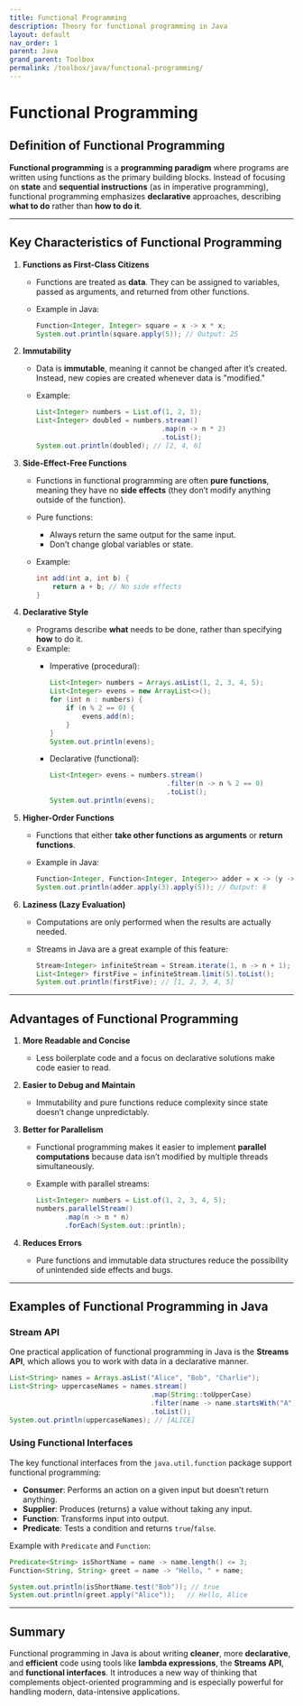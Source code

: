```yaml
---
title: Functional Programming
description: Theory for functional programming in Java
layout: default
nav_order: 1
parent: Java
grand_parent: Toolbox
permalink: /toolbox/java/functional-programming/
---
```


# Functional Programming

## **Definition of Functional Programming**

**Functional programming** is a **programming paradigm** where programs are written using functions as the primary building blocks. Instead of focusing on **state** and **sequential instructions** (as in imperative programming), functional programming emphasizes **declarative** approaches, describing **what to do** rather than **how to do it**.

---

## **Key Characteristics of Functional Programming**

1. **Functions as First-Class Citizens**

   - Functions are treated as **data**. They can be assigned to variables, passed as arguments, and returned from other functions.
   - Example in Java:

     ```java
     Function<Integer, Integer> square = x -> x * x;
     System.out.println(square.apply(5)); // Output: 25
     ```

2. **Immutability**

   - Data is **immutable**, meaning it cannot be changed after it’s created. Instead, new copies are created whenever data is "modified."
   - Example:

     ```java
     List<Integer> numbers = List.of(1, 2, 3);
     List<Integer> doubled = numbers.stream()
                                    .map(n -> n * 2)
                                    .toList();
     System.out.println(doubled); // [2, 4, 6]
     ```

3. **Side-Effect-Free Functions**

   - Functions in functional programming are often **pure functions**, meaning they have no **side effects** (they don’t modify anything outside of the function).
   - Pure functions:
     - Always return the same output for the same input.
     - Don’t change global variables or state.
   - Example:

     ```java
     int add(int a, int b) {
         return a + b; // No side effects
     }
     ```

4. **Declarative Style**

   - Programs describe **what** needs to be done, rather than specifying **how** to do it.
   - Example:
     - Imperative (procedural):

       ```java
       List<Integer> numbers = Arrays.asList(1, 2, 3, 4, 5);
       List<Integer> evens = new ArrayList<>();
       for (int n : numbers) {
           if (n % 2 == 0) {
               evens.add(n);
           }
       }
       System.out.println(evens);
       ```

     - Declarative (functional):

       ```java
       List<Integer> evens = numbers.stream()
                                    .filter(n -> n % 2 == 0)
                                    .toList();
       System.out.println(evens);
       ```

5. **Higher-Order Functions**
   - Functions that either **take other functions as arguments** or **return functions**.
   - Example in Java:

     ```java
     Function<Integer, Function<Integer, Integer>> adder = x -> (y -> x + y);
     System.out.println(adder.apply(3).apply(5)); // Output: 8
     ```

6. **Laziness (Lazy Evaluation)**

   - Computations are only performed when the results are actually needed.
   - Streams in Java are a great example of this feature:

     ```java
     Stream<Integer> infiniteStream = Stream.iterate(1, n -> n + 1);
     List<Integer> firstFive = infiniteStream.limit(5).toList();
     System.out.println(firstFive); // [1, 2, 3, 4, 5]
     ```

---

## **Advantages of Functional Programming**

1. **More Readable and Concise**
   - Less boilerplate code and a focus on declarative solutions make code easier to read.
2. **Easier to Debug and Maintain**
   - Immutability and pure functions reduce complexity since state doesn’t change unpredictably.
3. **Better for Parallelism**
   - Functional programming makes it easier to implement **parallel computations** because data isn’t modified by multiple threads simultaneously.
   - Example with parallel streams:

     ```java
     List<Integer> numbers = List.of(1, 2, 3, 4, 5);
     numbers.parallelStream()
            .map(n -> n * n)
            .forEach(System.out::println);
     ```

4. **Reduces Errors**
   - Pure functions and immutable data structures reduce the possibility of unintended side effects and bugs.

---

## **Examples of Functional Programming in Java**

### **Stream API**

One practical application of functional programming in Java is the **Streams API**, which allows you to work with data in a declarative manner.

```java
List<String> names = Arrays.asList("Alice", "Bob", "Charlie");
List<String> uppercaseNames = names.stream()
                                   .map(String::toUpperCase)
                                   .filter(name -> name.startsWith("A"))
                                   .toList();
System.out.println(uppercaseNames); // [ALICE]
```

### **Using Functional Interfaces**

The key functional interfaces from the `java.util.function` package support functional programming:

- **Consumer**: Performs an action on a given input but doesn’t return anything.
- **Supplier**: Produces (returns) a value without taking any input.
- **Function**: Transforms input into output.
- **Predicate**: Tests a condition and returns `true`/`false`.

Example with `Predicate` and `Function`:

```java
Predicate<String> isShortName = name -> name.length() <= 3;
Function<String, String> greet = name -> "Hello, " + name;

System.out.println(isShortName.test("Bob")); // true
System.out.println(greet.apply("Alice"));   // Hello, Alice
```

---

## **Summary**

Functional programming in Java is about writing **cleaner**, more **declarative**, and **efficient** code using tools like **lambda expressions**, the **Streams API**, and **functional interfaces**. It introduces a new way of thinking that complements object-oriented programming and is especially powerful for handling modern, data-intensive applications.
